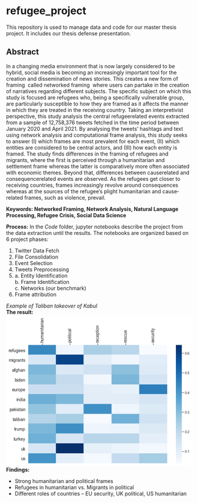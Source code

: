 # refugee_project
This repository is used to manage data and code for our master thesis project. It includes our thesis defense presentation.

## Abstract
In a changing media environment that is now largely considered to be hybrid, social media is becoming an increasingly important tool for the creation and dissemination of news stories. This creates a new form of framing ­ called networked framing ­ where users can partake in the creation of narratives regarding different subjects. 
The specific subject on which this study is focused are refugees who, being a specifically vulnerable group, are particularly susceptible to how they are framed as it affects the manner in which they are treated in the receiving country. 
Taking an interpretivist perspective, this study analysis the central refugee­related events extracted from a sample of 12,758,376 tweets fetched in the time period between January 2020 and April 2021.
By analysing the tweets’ hashtags and text using network analysis and computational frame analysis, this study seeks to answer (I) which frames are most prevalent for each event, (II) which entities are considered to be central actors, and (III) how each entity is framed. 
The study finds differences in the framing of refugees and migrants, where the first is perceived through a humanitarian and settlement frame whereas the latter is comparatively more often associated with economic themes. 
Beyond that, differences between cause­related and consequence­related events are observed. 
As the refugees get closer to receiving countries, frames increasingly revolve around consequences whereas at the sources of the refugee’s plight humanitarian and cause­related frames, such as violence, prevail.

**Keywords: Networked Framing, Network Analysis, Natural Language Processing, Refugee Crisis, Social Data Science**

**Process:**
In the *Code* folder, jupyter notebooks describe the project from the data extraction until the results.
The notebooks are organized based on 6 project phases:
 1. Twitter Data Fetch
 2. File Consolidation
 3. Event Selection
 4. Tweets Preprocessing
 5. a. Entity Identification \
 	b. Frame Identification \
 	c. Networks (our benchmark) 
 6. Frame attribution

*Example of Taliban takeover of Kabul* \
**The result:**
![Frames in the Taliban takeover Twitter debate](afghanistan_heatmap.png "Frames in the Taliban takeover Twitter debate")
**Findings:**
 - Strong humanitarian and political frames
 - Refugees in humanitarian vs. Migrants in political
 - Different roles of countries – EU security, UK political, US humanitarian




